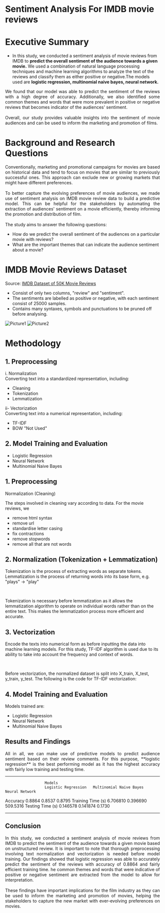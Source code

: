 
# Sentiment Analysis For IMDB movie reviews

# Executive Summary

- In this study, we conducted a sentiment analysis of movie 
reviews from IMDB to **predict the overall sentiment of the 
audience towards a given movie.** We used a combination of 
natural language processing techniques and machine learning
algorithms to analyze the text of the reviews and classify 
them as either positive or negative.The models used are 
**logistic regression, multinomial naive bayes, neural network.**

<div align="justify">
We found that our model was able to predict the sentiment of the 
reviews with a high degree of accuracy. Additionally, we also 
identified some common themes and words that were more prevalent 
in positive or negative reviews that becomes indicator of the 
audiences' sentiment.
</div>
<br>
    
<div align="justify">
Overall, our study provides valuable insights into the sentiment
of movie audiences and can be used to inform the marketing and 
promotion of films.
</div>


# Background and Research Questions

<div align="justify">
    Conventionally, marketing and promotional campaigns for movies are
    based on historical data and tend to focus on movies that are
    similar to previously successful ones. This approach can exclude
    new or growing markets that might have different preferences.
</div>
<br>
<div align="justify">
    To better capture the evolving preferences of movie audiences,
    we made use of sentiment analysis on IMDB movie review data to 
    build a predictive model. This can be helpful for the stakeholders
    by automating the extraction of audiences' sentiment on a movie 
    efficiently, thereby informing the promotion and distribution of film.
        </div><br>
    The study aims to answer the following questions:

-   How do we predict the overall sentiment of the audiences on a
    particular movie with reviews?
-   What are the important themes that can indicate the audience
    sentiment about a movie?

# IMDB Movie Reviews Dataset 

Source: [IMDB Dataset of 50K Movie Reviews](https://www.kaggle.com/lakshmi25npathi/imdb-dataset-of-50k-movie-reviews)

-   Consist of only two columns, "review" and "sentiment".
-   The sentiments are labelled as positive or negative, with each
    sentiment consist of 25000 samples.
-   Contains many syntaxes, symbols and punctuations to be pruned off
    before analysing.

![Picture1](https://user-images.githubusercontent.com/126220185/222567838-3e1f5ed9-fcf2-40a1-9ab7-83049c216c27.png)
![Picture2](https://user-images.githubusercontent.com/126220185/222567855-567778c0-c976-4401-93a7-eff0d675658d.png)




# Methodology

## 1. Preprocessing <br>

i.  Normalization <br>
Converting text into a standardized representation, including:
-   Cleaning
-   Tokenization
-   Lemmatization

ii- Vectorization <br>
Converting text into a numerical representation, including:
-   TF-IDF 
-   BOW "Not Used"

## 2. Model Training and Evaluation
-   Logistic Regression
-   Neural Network
-   Multinomial Naive Bayes





## 1. Preprocessing 

Normalization (Cleaning) <br>

The steps involved in cleaning vary according to data. For the movie reviews, we

-   remove html syntax
-   remove url
-   standardise letter casing
-   fix contractions
-   remove stopwords
-   remove all that are not words



## 2. Normalization (Tokenization + Lemmatization) <br>

Tokenization is the process of extracting words as separate tokens.
Lemmatization is the process of returning words into its base form, 
e.g. "plays" -\> "play" 

<br>

Tokenization is necessary before lemmatization as it allows the 
lemmatization algorithm to operate on individual words rather than
on the entire text. This makes the lemmatization process more efficient
and accurate.




## 3. Vectorization

Encode the texts into numerical form as before inputting the data 
into machine learning models. For this study, TF-IDF algorithm is used 
due to its ability to take into account the frequency and context of words.

<br>

Before vectorization, the normalized dataset is split
into X_train, X_test, y_train, y_test.
The following is the code for TF-IDF vectorization:


## 4. Model Training and Evaluation 

Models trained are:
-   Logistic Regression
-   Neural Network
-   Multinomial Naive Bayes


## Results and Findings

<div align="justify">
All in all, we can make use of predictive models to predict
audience sentiment based on their review comments. For this purpose, 
**logistic regression** is the best performing model as it has the 
highest accuracy with fairly low training and testing time.
</div>

  ------------------- --------------------- ------------------------- ----------------
                      Models                                          
                      Logistic Regression   Multinomial Naive Bayes   Neural Network
  Accuracy            0.8864                0.8537                    0.8795
  Training Time (s)   6.706810              0.396690                  509.5316
  Testing Time (s)    0.146578              0.141874                  0.1730
  ------------------- --------------------- ------------------------- ----------------


## Conclusion 

<div align="justify">
In this study, we conducted a sentiment analysis of movie reviews from
IMDB to predict the sentiment of the audience towards a given movie based on
unstructured review. It is important to note that thorough preprocessing involving
text normalization and vectorization is needed before model training. Our findings
showed that logistic regression was able to accurately predict the sentiment of the
reviews with accuracy of 0.8864 and fairly efficient training time. he common themes
and words that were indicative of positive or negative sentiment are extracted from
the model to allow for interpretation.
</div> <br>

<div align="justify">
These findings have important implications for the film industry as they can be used
to inform the marketing and promotion of movies, helping the stakeholders to capture
the new market with ever-evolving preferences on movies.
</div>
